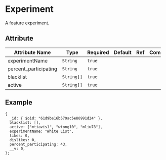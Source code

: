 # Experiment

A feature experiment.

## Attribute

| Attribute Name        | Type       | Required | Default | Ref | Comments |
| --------------------- | ---------- | -------- | ------- | --- | -------- |
| experimentName        | `String`   | `true`   |         |     |          |
| percent_participating | `String`   | `true`   |         |     |          |
| blacklist             | `String[]` | `true`   |         |     |          |
| active                | `String[]` | `true`   |         |     |          |

## Example

```
{
  _id: { $oid: "61d9be16b579ac5e80991d24" },
  blacklist: [],
  active: ["mtiavis1", "wtong10", "mliu78"],
  experimentName: "White List",
  likes: 0,
  dislikes: 0,
  percent_participating: 43,
  __v: 0,
};
```
